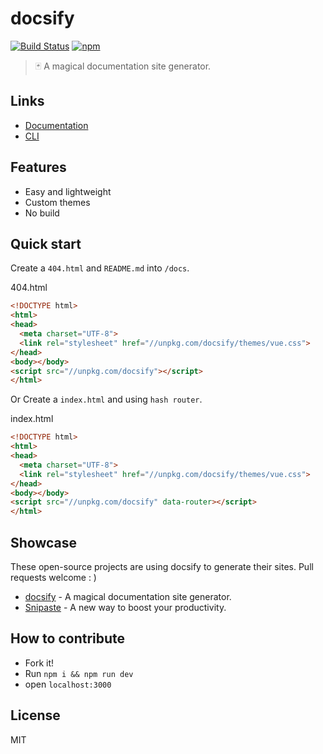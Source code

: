 # docsify
[![Build Status](https://travis-ci.org/QingWei-Li/docsify.svg?branch=master)](https://travis-ci.org/QingWei-Li/docsify)
[![npm](https://img.shields.io/npm/v/docsify.svg)](https://www.npmjs.com/package/docsify)

>🃏 A magical documentation site generator.

## Links
- [Documentation](https://docsify.js.org)
- [CLI](https://github.com/QingWei-Li/docsify-cli)

## Features
- Easy and lightweight
- Custom themes
- No build

## Quick start
Create a `404.html` and `README.md` into `/docs`.

404.html

```html
<!DOCTYPE html>
<html>
<head>
  <meta charset="UTF-8">
  <link rel="stylesheet" href="//unpkg.com/docsify/themes/vue.css">
</head>
<body></body>
<script src="//unpkg.com/docsify"></script>
</html>
```

Or Create a `index.html` and using `hash router`.

index.html

```html
<!DOCTYPE html>
<html>
<head>
  <meta charset="UTF-8">
  <link rel="stylesheet" href="//unpkg.com/docsify/themes/vue.css">
</head>
<body></body>
<script src="//unpkg.com/docsify" data-router></script>
</html>
```

## Showcase
These open-source projects are using docsify to generate their sites. Pull requests welcome : )

- [docsify](https://docsify.js.org) - A magical documentation site generator.
- [Snipaste](https://docs.snipaste.com/) - A new way to boost your productivity.

## How to contribute

- Fork it!
- Run `npm i && npm run dev`
- open `localhost:3000`

## License
MIT
